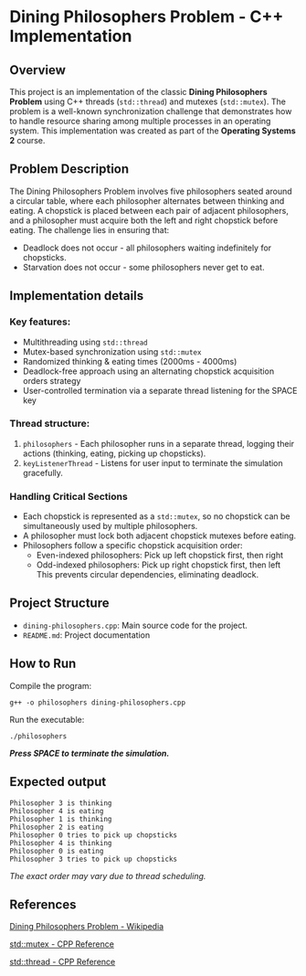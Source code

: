 # Dining Philosophers Problem - C++ Implementation

## Overview
This project is an implementation of the classic **Dining Philosophers Problem** using C++ threads (`std::thread`) and mutexes (`std::mutex`). The problem is a well-known synchronization challenge that demonstrates how to handle resource sharing among multiple processes in an operating system. This implementation was created as part of the **Operating Systems 2** course.

## Problem Description
The Dining Philosophers Problem involves five philosophers seated around a circular table, where each philosopher alternates between thinking and eating. A chopstick is placed between each pair of adjacent philosophers, and a philosopher must acquire both the left and right chopstick before eating. The challenge lies in ensuring that:
- Deadlock does not occur - all philosophers waiting indefinitely for chopsticks.
- Starvation does not occur - some philosophers never get to eat.

## Implementation details
### Key features:
- Multithreading using `std::thread`
- Mutex-based synchronization using `std::mutex`
- Randomized thinking & eating times (2000ms - 4000ms)
- Deadlock-free approach using an alternating chopstick acquisition orders strategy
- User-controlled termination via a separate thread listening for the SPACE key
  
### Thread structure:
1. `philosophers` - Each philosopher runs in a separate thread, logging their actions (thinking, eating, picking up chopsticks).
2. `keyListenerThread` - Listens for user input to terminate the simulation gracefully.

### Handling Critical Sections
- Each chopstick is represented as a `std::mutex`, so no chopstick can be simultaneously used by multiple philosophers.
- A philosopher must lock both adjacent chopstick mutexes before eating.
- Philosophers follow a specific chopstick acquisition order:
  - Even-indexed philosophers: Pick up left chopstick first, then right
  - Odd-indexed philosophers: Pick up right chopstick first, then left\
This prevents circular dependencies, eliminating deadlock.

## Project Structure
- `dining-philosophers.cpp`: Main source code for the project.
- `README.md`: Project documentation

## How to Run
Compile the program:
```
g++ -o philosophers dining-philosophers.cpp
```
Run the executable:
```
./philosophers
```
**_Press SPACE to terminate the simulation._**

## Expected output
```
Philosopher 3 is thinking
Philosopher 4 is eating
Philosopher 1 is thinking
Philosopher 2 is eating
Philosopher 0 tries to pick up chopsticks 
Philosopher 4 is thinking
Philosopher 0 is eating
Philosopher 3 tries to pick up chopsticks
```
_The exact order may vary due to thread scheduling._

## References
[Dining Philosophers Problem - Wikipedia](https://en.wikipedia.org/wiki/Dining_philosophers_problem)

[std::mutex - CPP Reference](https://en.cppreference.com/w/cpp/thread/mutex)

[std::thread - CPP Reference](https://en.cppreference.com/w/cpp/thread/thread)
